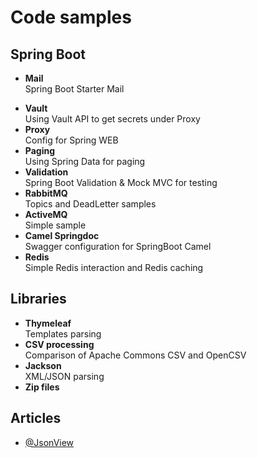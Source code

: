 # Code samples

## Spring Boot

- **Mail**\
  Spring Boot Starter Mail

[//]: # (Need refactoring )

- **Vault**\
  Using Vault API to get secrets under Proxy
- **Proxy**\
  Config for Spring WEB
- **Paging**\
  Using Spring Data for paging
- **Validation**\
  Spring Boot Validation & Mock MVC for testing
- **RabbitMQ**\
  Topics and DeadLetter samples
- **ActiveMQ**\
  Simple sample
- **Camel Springdoc**\
  Swagger configuration for SpringBoot Camel
- **Redis**\
  Simple Redis interaction and Redis caching

## Libraries

- **Thymeleaf**\
  Templates parsing
- **CSV processing**\
  Comparison of Apache Commons CSV and OpenCSV
- **Jackson**\
  XML/JSON parsing
- **Zip files**

[//]: # (  Not finished)

## Articles

- [@JsonView](https://reflectoring.io/jackson-jsonview-tutorial/)

[//]: # (
TODO
zip
сертификаты?
брокеры сообщений
security
web socket
cookie
OAuth
spring-boot-data-jdbc
)

